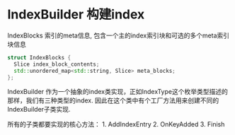 # IndexBuilder 构建index

IndexBlocks 索引的meta信息, 包含一个主的index索引块和可选的多个meta索引块信息
```c++
struct IndexBlocks {
  Slice index_block_contents;
  std::unordered_map<std::string, Slice> meta_blocks;
};
```

IndexBuilder 作为一个抽象的index类实现，正如IndexType这个枚举类型描述的那样，我们有三种类型的index.
因此在这个类中有个工厂方法用来创建不同的IndexBuilder子类实现.

所有的子类都要实现的核心方法：
     1.  AddIndexEntry
     2.  OnKeyAdded
     3.  Finish

